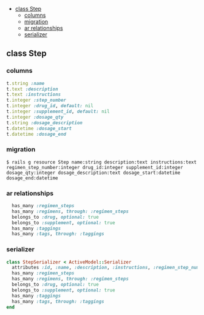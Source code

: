 <!-- START doctoc generated TOC please keep comment here to allow auto update -->
<!-- DON'T EDIT THIS SECTION, INSTEAD RE-RUN doctoc TO UPDATE -->


- [class Step](#class-step)
  - [columns](#columns)
  - [migration](#migration)
  - [ar relationships](#ar-relationships)
  - [serializer](#serializer)

<!-- END doctoc generated TOC please keep comment here to allow auto update -->

## class Step

### columns

```ruby
t.string :name
t.text :description
t.text :instructions
t.integer :step_number
t.integer :drug_id, default: nil
t.integer :supplement_id, default: nil
t.integer :dosage_qty
t.string :dosage_description
t.datetime :dosage_start
t.datetime :dosage_end
```

### migration

```
$ rails g resource Step name:string description:text instructions:text regimen_step_number:integer drug_id:integer supplement_id:integer dosage_qty:integer dosage_description:text dosage_start:datetime dosage_end:datetime
```

### ar relationships

```ruby
  has_many :regimen_steps
  has_many :regimens, through: :regimen_steps
  belongs_to :drug, optional: true
  belongs_to :supplement, optional: true
  has_many :taggings
  has_many :tags, through: :taggings
```

### serializer

```ruby
class StepSerializer < ActiveModel::Serializer
  attributes :id, :name, :description, :instructions, :regimen_step_number, :drug_id, :supplement_id, :dosage_qty, :dosage_description, :dosage_start, :dosage_end
  has_many :regimen_steps
  has_many :regimens, through: :regimen_steps
  belongs_to :drug, optional: true
  belongs_to :supplement, optional: true
  has_many :taggings
  has_many :tags, through: :taggings
end
```
